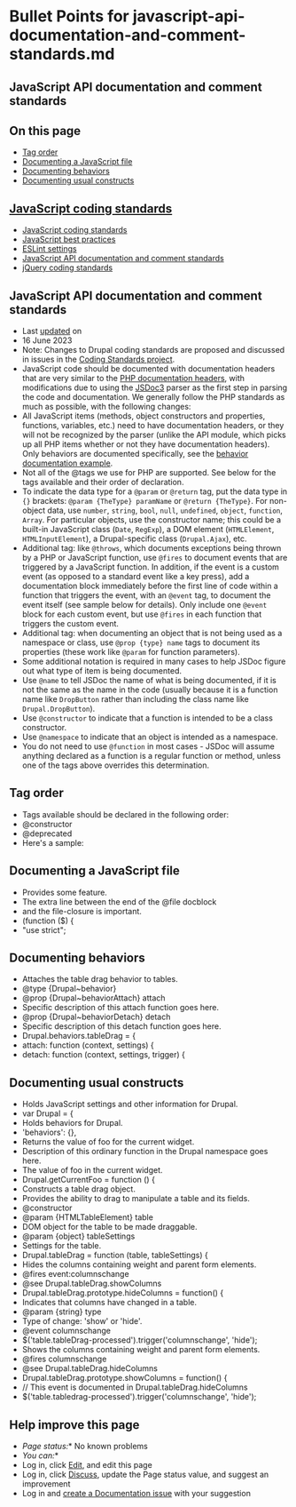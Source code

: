 # Bullet Points for javascript-api-documentation-and-comment-standards.md


## JavaScript API documentation and comment standards

## On this page
- [Tag order](/docs/develop/standards/javascript-coding-standards/javascript-api-documentation-and-comment-standards#s-tag-order)
- [Documenting a JavaScript file](/docs/develop/standards/javascript-coding-standards/javascript-api-documentation-and-comment-standards#s-documenting-a-javascript-file)
- [Documenting behaviors](/docs/develop/standards/javascript-coding-standards/javascript-api-documentation-and-comment-standards#behavior)
- [Documenting usual constructs](/docs/develop/standards/javascript-coding-standards/javascript-api-documentation-and-comment-standards#s-documenting-usual-constructs)

## [JavaScript coding standards](/docs/develop/standards/javascript-coding-standards)
- [JavaScript coding standards](/docs/develop/standards/javascript-coding-standards/javascript-coding-standards)
- [JavaScript best practices](/docs/develop/standards/javascript/javascript-best-practices)
- [ESLint settings](/docs/develop/standards/javascript-coding-standards/setting-up-the-linter-fixer-tool)
- [JavaScript API documentation and comment standards](/docs/develop/standards/javascript-coding-standards/javascript-api-documentation-and-comment-standards)
- [jQuery coding standards](/docs/develop/standards/javascript/jquery-coding-standards)

## JavaScript API documentation and comment standards
- Last [updated](/node/2183405/discuss) on
- 16 June 2023
- Note: Changes to Drupal coding standards are proposed and discussed in issues in the [Coding Standards project](/project/coding_standards).
- JavaScript code should be documented with documentation headers that are very similar to the [PHP documentation headers](http://drupal.org/node/1354), with modifications due to using the [JSDoc3](https://jsdoc.app/) parser as the first step in parsing the code and documentation. We generally follow the PHP standards as much as possible, with the following changes:
- All JavaScript items (methods, object constructors and properties, functions, variables, etc.) need to have documentation headers, or they will not be recognized by the parser (unlike the API module, which picks up all PHP items whether or not they have documentation headers). Only behaviors are documented specifically, see the [behavior documentation example](#behavior).
- Not all of the @tags we use for PHP are supported. See below for the tags available and their order of declaration.
- To indicate the data type for a `@param` or `@return` tag, put the data type in `{}` brackets: `@param {TheType} paramName` or `@return {TheType}`. For non-object data, use `number`, `string`, `bool`, `null`, `undefined`, `object`, `function`, `Array`. For particular objects, use the constructor name; this could be a built-in JavaScript class (`Date`, `RegExp`), a DOM element (`HTMLElement`, `HTMLInputElement`), a Drupal-specific class (`Drupal.Ajax`), etc.
- Additional tag: like `@throws`, which documents exceptions being thrown by a PHP or JavaScript function, use `@fires` to document events that are triggered by a JavaScript function. In addition, if the event is a custom event (as opposed to a standard event like a key press), add a documentation block immediately before the first line of code within a function that triggers the event, with an `@event` tag, to document the event itself (see sample below for details). Only include one `@event` block for each custom event, but use `@fires` in each function that triggers the custom event.
- Additional tag: when documenting an object that is not being used as a namespace or class, use `@prop {type} name` tags to document its properties (these work like `@param` for function parameters).
- Some additional notation is required in many cases to help JSDoc figure out what type of item is being documented.
- Use `@name` to tell JSDoc the name of what is being documented, if it is not the same as the name in the code (usually because it is a function name like `DropButton` rather than including the class name like `Drupal.DropButton`).
- Use `@constructor` to indicate that a function is intended to be a class constructor.
- Use `@namespace` to indicate that an object is intended as a namespace.
- You do not need to use `@function` in most cases - JSDoc will assume anything declared as a function is a regular function or method, unless one of the tags above overrides this determination.

## [](#s-tag-order "Permalink to this headline")Tag order
- Tags available should be declared in the following order:
- @constructor
- @deprecated
- Here's a sample:

## [](#s-documenting-a-javascript-file "Permalink to this headline")Documenting a JavaScript file
- Provides some feature.
- The extra line between the end of the @file docblock
- and the file-closure is important.
- (function ($) {
- "use strict";

## [](#behavior "Permalink to this headline")Documenting behaviors
- Attaches the table drag behavior to tables.
- @type {Drupal~behavior}
- @prop {Drupal~behaviorAttach} attach
- Specific description of this attach function goes here.
- @prop {Drupal~behaviorDetach} detach
- Specific description of this detach function goes here.
- Drupal.behaviors.tableDrag = {
- attach: function (context, settings) {
- detach: function (context, settings, trigger) {

## [](#s-documenting-usual-constructs "Permalink to this headline")Documenting usual constructs
- Holds JavaScript settings and other information for Drupal.
- var Drupal = {
- Holds behaviors for Drupal.
- 'behaviors': {},
- Returns the value of foo for the current widget.
- Description of this ordinary function in the Drupal namespace goes here.
- The value of foo in the current widget.
- Drupal.getCurrentFoo = function () {
- Constructs a table drag object.
- Provides the ability to drag to manipulate a table and its fields.
- @constructor
- @param {HTMLTableElement} table
- DOM object for the table to be made draggable.
- @param {object} tableSettings
- Settings for the table.
- Drupal.tableDrag = function (table, tableSettings) {
- Hides the columns containing weight and parent form elements.
- @fires event:columnschange
- @see Drupal.tableDrag.showColumns
- Drupal.tableDrag.prototype.hideColumns = function() {
- Indicates that columns have changed in a table.
- @param {string} type
- Type of change: 'show' or 'hide'.
- @event columnschange
- $('table.tableDrag-processed').trigger('columnschange', 'hide');
- Shows the columns containing weight and parent form elements.
- @fires columnschange
- @see Drupal.tableDrag.hideColumns
- Drupal.tableDrag.prototype.showColumns = function() {
- // This event is documented in Drupal.tableDrag.hideColumns
- $('table.tabledrag-processed').trigger('columnschange', 'hide');

## Help improve this page
- *Page status:** No known problems
- *You can:**
- Log in, click [Edit](/node/2183405/edit), and edit this page
- Log in, click [Discuss](/node/2183405/discuss), update the Page status value, and suggest an improvement
- Log in and [create a Documentation issue](/node/add/project-issue/documentation?title=Suggestion%20for%3A%20%282183405%29%20JavaScript%20API%20documentation%20and%20comment%20standards) with your suggestion
